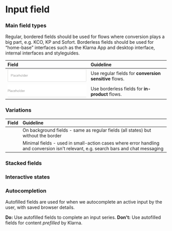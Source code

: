 # Input field

### Main field types

Regular, bordered fields should be used for flows where conversion plays a big part, e.g. KCO, KP and Sofort. Borderless fields should be used for “home-base” interfaces such as the Klarna App and desktop interface, internal interfaces and styleguides.

| Field | Guideline |
| :--- | :--- |
| ![](/assets/Field@1x.png) | Use regular fields for **conversion sensitive** flows. |
| ![](/assets/Input@1x.png) | Use borderless fields for **in-product** flows. |

### Variations

| Field | Guideline |
| :--- | :--- |
| ![]() | On background fields - same as regular fields (all states) but without the border |
| ![]() | Minimal fields - used in small-action cases where error handling and conversion isn't relevant, e.g. search bars and chat messaging |

### Stacked fields

### Interactive states

### Autocompletion
Autofilled fields are used for when we autocomplete an active input by the user, with saved browser details.

**Do:** Use autofilled fields to complete an input series.
**Don't:** Use autofilled fields for content *prefilled* by Klarna.
